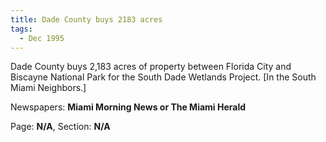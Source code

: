```yaml
---  
title: Dade County buys 2183 acres  
tags:  
  - Dec 1995  
---  
```

  
Dade County buys 2,183 acres of property between Florida City and Biscayne National Park for the South Dade Wetlands Project. [In the South Miami Neighbors.]  
  
Newspapers: **Miami Morning News or The Miami Herald**  
  
Page: **N/A**, Section: **N/A** 

